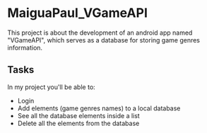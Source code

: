 # MaiguaPaul_VGameAPI
This project is about the development of an android app named "VGameAPI", which serves as a database for storing game genres information.
## Tasks
In my project you'll be able to:
* Login
* Add elements (game genres names) to a local database
* See all the database elements inside a list
* Delete all the elements from the database
